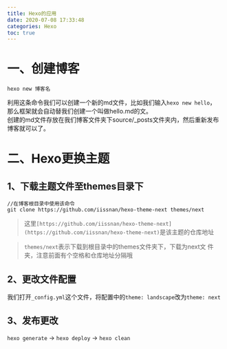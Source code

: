 ```yaml
---
title: Hexo的应用
date: 2020-07-08 17:33:48
categories: Hexo
toc: true
---
```

<meta name="referrer" content="no-referrer"/>

# 一、创建博客
```
hexo new 博客名
```
利用这条命令我们可以创建一个新的md文件，比如我们输入`hexo new hello`，<br />那么框架就会自动替我们创建一个叫做hello.md的文。<br />创建的md文件存放在我们博客文件夹下source/_posts文件夹内，然后重新发布博客就可以了。
# 二、Hexo更换主题
## 1、下载主题文件至themes目录下
```
//在博客根目录中使用该命令
git clone https://github.com/iissnan/hexo-theme-next themes/next
```


> 这里`[https://github.com/iissnan/hexo-theme-next](https://github.com/iissnan/hexo-theme-next)`是该主题的仓库地址



> `themes/next`表示下载到根目录中的themes文件夹下，下载为next文
> 件夹，注意前面有个空格和仓库地址分隔哦

## 2、更改文件配置
我们打开`_config.yml`这个文件，将配置中的`theme: landscape`改为`theme: next`
## 3、发布更改
`hexo generate` -> `hexo deploy` -> `hexo clean` 
